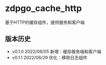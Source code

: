 # zdpgo_cache_http

基于HTTP的缓存组件，提供服务和客户端

## 版本历史

- v0.1.0 2022/06/05 新增：缓存服务端和客户端
- v0.1.1 2022/06/29 优化：移除日志组件